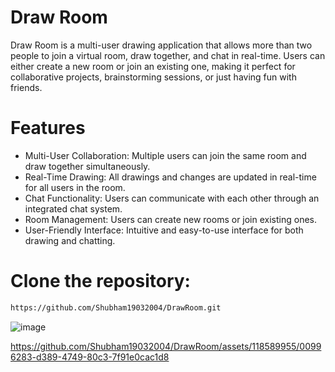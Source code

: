 
# Draw Room

Draw Room is a multi-user drawing application that allows more than two people to join a virtual room, draw together, and chat in real-time. Users can either create a new room or join an existing one, making it perfect for collaborative projects, brainstorming sessions, or just having fun with friends.

# Features
* Multi-User Collaboration: Multiple users can join the same room and draw together simultaneously.
* Real-Time Drawing: All drawings and changes are updated in real-time for all users in the room.
* Chat Functionality: Users can communicate with each other through an integrated chat system.
* Room Management: Users can create new rooms or join existing ones.
* User-Friendly Interface: Intuitive and easy-to-use interface for both drawing and chatting.

# Clone the repository:

```bash
https://github.com/Shubham19032004/DrawRoom.git
```


![image](https://github.com/Shubham19032004/DrawRoom/assets/118589955/7490887c-ca4f-49a2-b636-006042d9adaf)



https://github.com/Shubham19032004/DrawRoom/assets/118589955/00996283-d389-4749-80c3-7f91e0cac1d8

